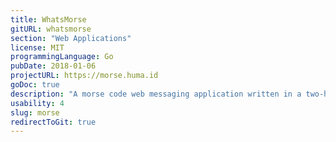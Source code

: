 ```yaml
---
title: WhatsMorse
gitURL: whatsmorse
section: "Web Applications"
license: MIT
programmingLanguage: Go
pubDate: 2018-01-06
projectURL: https://morse.huma.id
goDoc: true
description: "A morse code web messaging application written in a two-hour hackaton."
usability: 4
slug: morse
redirectToGit: true
---
```

